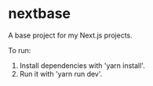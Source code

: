 # nextbase

A base project for my Next.js projects.

To run:

1. Install dependencies with 'yarn install'.
2. Run it with 'yarn run dev'.
